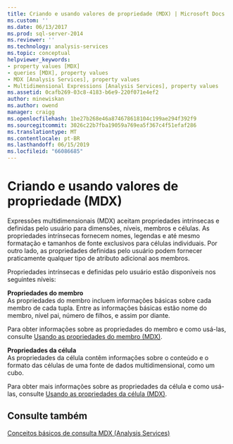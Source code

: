 ```yaml
---
title: Criando e usando valores de propriedade (MDX) | Microsoft Docs
ms.custom: ''
ms.date: 06/13/2017
ms.prod: sql-server-2014
ms.reviewer: ''
ms.technology: analysis-services
ms.topic: conceptual
helpviewer_keywords:
- property values [MDX]
- queries [MDX], property values
- MDX [Analysis Services], property values
- Multidimensional Expressions [Analysis Services], property values
ms.assetid: 0cafb269-03c8-4183-b6e9-220f071e4ef2
author: minewiskan
ms.author: owend
manager: craigg
ms.openlocfilehash: 1be27b268e46a874678618104c199ae294f392f9
ms.sourcegitcommit: 3026c22b7fba19059a769ea5f367c4f51efaf286
ms.translationtype: MT
ms.contentlocale: pt-BR
ms.lasthandoff: 06/15/2019
ms.locfileid: "66086685"
---
```

# <a name="creating-and-using-property-values-mdx"></a>Criando e usando valores de propriedade (MDX)
  Expressões multidimensionais (MDX) aceitam propriedades intrínsecas e definidas pelo usuário para dimensões, níveis, membros e células. As propriedades intrínsecas fornecem nomes, legendas e até mesmo formatação e tamanhos de fonte exclusivos para células individuais. Por outro lado, as propriedades definidas pelo usuário podem fornecer praticamente qualquer tipo de atributo adicional aos membros.  
  
 Propriedades intrínsecas e definidas pelo usuário estão disponíveis nos seguintes níveis:  
  
 **Propriedades do membro**  
 As propriedades do membro incluem informações básicas sobre cada membro de cada tupla. Entre as informações básicas estão nome do membro, nível pai, número de filhos, e assim por diante.  
  
 Para obter informações sobre as propriedades do membro e como usá-las, consulte [Usando as propriedades do membro &#40;MDX&#41;](multidimensional-models/mdx/mdx-member-properties.md).  
  
 **Propriedades da célula**  
 As propriedades da célula contêm informações sobre o conteúdo e o formato das células de uma fonte de dados multidimensional, como um cubo.  
  
 Para obter mais informações sobre as propriedades da célula e como usá-las, consulte [Usando as propriedades da célula &#40;MDX&#41;](multidimensional-models/mdx/mdx-cell-properties-using-cell-properties.md).  
  
## <a name="see-also"></a>Consulte também  
 [Conceitos básicos de consulta MDX &#40;Analysis Services&#41;](multidimensional-models/mdx/mdx-query-fundamentals-analysis-services.md)  
  
  

